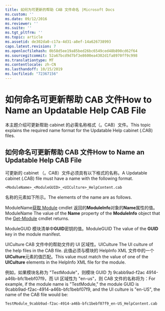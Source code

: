 ```yaml
---
title: 如何为可更新的帮助 CAB 文件命名 |Microsoft Docs
ms.custom: ''
ms.date: 09/12/2016
ms.reviewer: ''
ms.suite: ''
ms.tgt_pltfrm: ''
ms.topic: article
ms.assetid: de302da0-c17a-4d31-a8ef-14a626738993
caps.latest.revision: 7
ms.openlocfilehash: 0b58d5ee19a85bed26bc6549ced48b890cd62f64
ms.sourcegitcommit: 52a67bcd9d7bf3e8600ea4302d1fa8970ff9c998
ms.translationtype: MT
ms.contentlocale: zh-CN
ms.lasthandoff: 10/15/2019
ms.locfileid: "72367156"
---
```

# <a name="how-to-name-an-updatable-help-cab-file"></a><span data-ttu-id="cdc52-102">如何命名可更新帮助 CAB 文件</span><span class="sxs-lookup"><span data-stu-id="cdc52-102">How to Name an Updatable Help CAB File</span></span>

<span data-ttu-id="cdc52-103">本主题介绍可更新帮助 cabinet 的必需名称格式（。CAB）文件。</span><span class="sxs-lookup"><span data-stu-id="cdc52-103">This topic explains the required name format for the Updatable Help cabinet (.CAB) files.</span></span>

## <a name="how-to-name-an-updatable-help-cab-file"></a><span data-ttu-id="cdc52-104">如何命名可更新帮助 CAB 文件</span><span class="sxs-lookup"><span data-stu-id="cdc52-104">How to Name an Updatable Help CAB File</span></span>

<span data-ttu-id="cdc52-105">可更新的 cabinet （。CAB）文件必须具有以下格式的名称。</span><span class="sxs-lookup"><span data-stu-id="cdc52-105">A Updatable cabinet (.CAB) file must have a name with the following format.</span></span>

`<ModuleName>_<ModuleGUID>_<UICulture>_HelpContent.cab`

<span data-ttu-id="cdc52-106">名称的元素如下所示。</span><span class="sxs-lookup"><span data-stu-id="cdc52-106">The elements of the name are as follows.</span></span>

<span data-ttu-id="cdc52-107">ModuleName[获取 Module](/powershell/module/Microsoft.PowerShell.Core/Get-Module) cmdlet 返回的**ModuleInfo**对象的**Name**属性的值。</span><span class="sxs-lookup"><span data-stu-id="cdc52-107">ModuleName The value of the **Name** property of the **ModuleInfo** object that the [Get-Module](/powershell/module/Microsoft.PowerShell.Core/Get-Module) cmdlet returns.</span></span>

<span data-ttu-id="cdc52-108">ModuleGUID 模块清单中**GUID**密钥的值。</span><span class="sxs-lookup"><span data-stu-id="cdc52-108">ModuleGUID The value of the **GUID** key in the module manifest.</span></span>

<span data-ttu-id="cdc52-109">UICulture CAB 文件中的帮助文件的 UI 区域性。</span><span class="sxs-lookup"><span data-stu-id="cdc52-109">UICulture The UI culture of the help files in the CAB file.</span></span> <span data-ttu-id="cdc52-110">此值必须与模块的 HelpInfo XML 文件中的一个**UICulture**元素的值匹配。</span><span class="sxs-lookup"><span data-stu-id="cdc52-110">This value must match the value of one of the **UICulture** elements in the HelpInfo XML file for the module.</span></span>

<span data-ttu-id="cdc52-111">例如，如果模块名称为 "TestModule"，则模块 GUID 为 9cabb9ad-f2ac 4914-a46b-bfc1bebf07f9，而 UI 区域性为 "en-us"，则 CAB 文件的名称将为：</span><span class="sxs-lookup"><span data-stu-id="cdc52-111">For example, if the module name is "TestModule," the module GUID is 9cabb9ad-f2ac-4914-a46b-bfc1bebf07f9, and the UI culture is "en-US", the name of the CAB file would be:</span></span>

`TestModule_9cabb9ad-f2ac-4914-a46b-bfc1bebf07f9_en-US_HelpContent.cab`